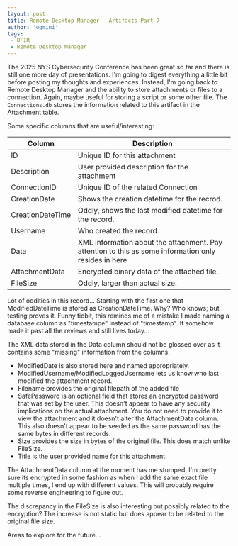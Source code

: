 ```yaml
---
layout: post
title: Remote Desktop Manager - Artifacts Part 7
author: 'ogmini'
tags:
 - DFIR
 - Remote Desktop Manager
---
```


The 2025 NYS Cybersecurity Conference has been great so far and there is still one more day of presentations. I'm going to digest everything a little bit before posting my thoughts and experiences. Instead, I'm going back to Remote Desktop Manager and the ability to store attachments or files to a connection. Again, maybe useful for storing a script or some other file. The `Connections.db` stores the information related to this artifact in the Attachment table.

Some specific columns that are useful/interesting:

| Column | Description |
| --- | --- |
| ID | Unique ID for this attachment |
| Description | User provided description for the attachment |
| ConnectionID | Unique ID of the related Connection |
| CreationDate | Shows the creation datetime for the recrod. |
| CreationDateTime | Oddly, shows the last modified datetime for the record. |
| Username | Who created the record. |
| Data | XML information about the attachment. Pay attention to this as some information only resides in here |
| AttachmentData | Encrypted binary data of the attached file. |
| FileSize | Oddly, larger than actual size. |

Lot of oddities in this record... Starting with the first one that ModifiedDateTime is stored as CreationDateTime. Why? Who knows; but testing proves it. Funny tidbit, this reminds me of a mistake I made naming a database column as "timestampe" instead of "timestamp". It somehow made it past all the reviews and still lives today...

The XML data stored in the Data column should not be glossed over as it contains some "missing" information from the columns. 

- ModifiedDate is also stored here and named appropriately. 
- ModifiedUsername/ModifiedLoggedUsername lets us know who last modified the attachment record. 
- Filename provides the original filepath of the added file
- SafePassword is an optional field that stores an encrypted password that was set by the user. This doesn't appear to have any security implications on the actual attachment. You do not need to provide it to view the attachment and it doesn't alter the AttachmentData column. This also doesn't appear to be seeded as the same password has the same bytes in different records.
- Size provides the size in bytes of the original file. This does match unlike FileSize.
- Title is the user provided name for this attachment.

The AttachmentData column at the moment has me stumped. I'm pretty sure its encrypted in some fashion as when I add the same exact file multiple times, I end up with different values. This will probably require some reverse engineering to figure out. 

The discrepancy in the FileSize is also interesting but possibly related to the encryption? The increase is not static but does appear to be related to the original file size. 

Areas to explore for the future...